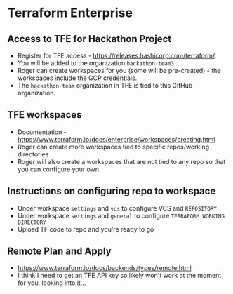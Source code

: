 

# Terraform Enterprise

## Access to TFE for Hackathon Project

* Register for TFE access - https://releases.hashicorp.com/terraform/. 
* You will be added to the organization `hackathon-team3`.
* Roger can create workspaces for you (some will be pre-created) - the workspaces include the GCP credentials.
* The `hackathon-team` organization in TFE is tied to this GitHub organization.

## TFE workspaces 

* Documentation - https://www.terraform.io/docs/enterprise/workspaces/creating.html
* Roger can create more workspaces tied to specific repos/working directories
* Roger will also create a workspaces that are not tied to any repo so that you can configure your own.

## Instructions on configuring repo to workspace

* Under workspace `settings` and `vcs` to configure VCS and `REPOSITORY`
* Under workspace `settings` and `general` to configure `TERRAFORM WORKING DIRECTORY`
* Upload TF code to repo and you're ready to go

## Remote Plan and Apply

* https://www.terraform.io/docs/backends/types/remote.html
* I think I need to get an TFE API key so likely won't work at the moment for you. looking into it...
